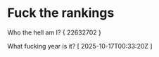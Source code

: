 # Fuck the rankings

Who the hell am I?
{ 22632702 }

What fucking year is it?
[ 2025-10-17T00:33:20Z ]

